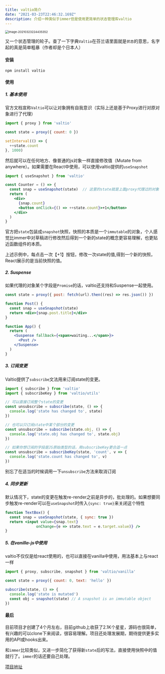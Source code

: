 ```yaml
---
title: valtio简介
date: "2021-03-23T22:46:32.169Z"
description: 介绍一种类似于immer但是使用更简单的状态管理库valtio
---
```


<img src="https://obs-1d2f.oss-cn-hangzhou.aliyuncs.com/images/image-20210323224435352.png" alt="image-20210323224435352" style="zoom:67%;" />

又一个状态管理的轮子。查了一下字典`Valtio`在芬兰语里面就是`状态`的意思，名字起的真是简单粗暴（作者却是个日本人）

#### 安装

```shell
npm install valtio
```

#### 使用

##### 1. 基本使用

官方文档宣称`Valtio`可以让对象拥有自我意识（实际上还是基于Proxy进行对原对象进行了代理）

```javascript
import { proxy } from 'valtio'

const state = proxy({ count: 0 })

setInterval(() => {
  ++state.count
}, 1000)
```

然后就可以在任何地方、像普通的js对象一样直接修改值（Mutate from anywhere）。如果需要在React中使用，可以使用valtio提供的`useSnapshot`

```jsx
import { useSnapshot } from 'valtio'

const Counter = () => {
  const snap = useSnapshot(state)  // 这里的state就是上面proxy代理过的对象
  return (
    <div>
      {snap.count}
      <button onClick={() => ++state.count}>+1</button>
    </div>
  )
}
```

官方把`state`包装成`snapshot`快照，快照的本质是一个`immutable`的对象，个人感觉比immer中对草稿进行修改然后得到一个新的state的概念更容易理解，也更贴近函数组件的本质。

上述示例中，每点击一次【+1】按钮，修改一次state的值,得到一个新的快照，React展示的是当前快照的值。

##### 2. Suspense

如果代理的对象某个字段是`Promise`的话，valtio还支持和Suspense一起使用。

```jsx
const state = proxy({ post: fetch(url).then((res) => res.json()) })

function Post() {
  const snap = useSnapshot(state)
  return <div>{snap.post.title}</div>
}

function App() {
  return (
    <Suspense fallback={<span>waiting...</span>}>
      <Post />
    </Suspense>
  )
}
```

##### 3. 订阅变更

Valtio提供了`subscribe`文法用来订阅state的变更。

```javascript
import { subscribe } from 'valtio'
import { subscribeKey } from 'valtio/utils'

// 可以直接订阅整个state的变更
const unsubscribe = subscribe(state, () => {
  console.log('state has changed to', state)
})

// 也可以只订阅state中某个部分的变更
const unsubscribe = subscribe(state.obj, () => {
  console.log('state.obj has changed to', state.obj)
})

// 如果你想订阅的字段是JS原始类型的话，用subscribeKey更合适一点
const unsubscribe = subscribeKey(state, 'count', v => {
  console.log('state.count has changed to', v)
})
```

别忘了在适当的时候调用一下`unsubscribe`方法来取消订阅

##### 4. 同步更新

默认情况下，state的变更在触发re-render之前是异步的，批处理的。如果想要同步触发re-render可以在`useSnapshot`时传入`{sync: true}`来关闭这个特性

```jsx
function TextBox() {
  const snap = useSnapshot(state, { sync: true })
  return <input value={snap.text} 
              onChange={e => state.text = e.target.value)} />
}
```
##### 5. 在vanilla-js中使用

valtio不仅仅是给react使用的，也可以直接在vanilla中使用，用法基本上与react一样

```javascript
import { proxy, subscribe, snapshot } from 'valtio/vanilla'

const state = proxy({ count: 0, text: 'hello' })

subscribe(state, () => {
  console.log('state is mutated')
  const obj = snapshot(state) // A snapshot is an immutable object
})
```



#### 最后

目前项目才创建了4个月左右，目前github上收获了2.1K个星星，源码也很简单，有兴趣的可以clone下来阅读，很容易理解。项目还处理发展期，期待提供更多实用的API或hooks出来。

和`immer`比较类似，又进一步简化了获得新`state`后的写法，直接使用快照中的值就行了。`immer`的话还要自己处理。



[项目地址](https://github.com/pmndrs/valtio)
